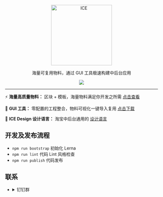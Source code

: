 <p align="center">
  <a href="https://alibaba.github.io/ice">
    <img alt="ICE" src="https://gw.alicdn.com/tfs/TB1FEW2nfDH8KJjy1XcXXcpdXXa-487-132.svg" width="200">
  </a>
</p>
<p align="center">海量可复用物料，通过 GUI 工具极速构建中后台应用</p>

<p align="center">
  <a href="https://github.com/alibaba/ice/blob/master/LICENSE"><img src="https://img.shields.io/badge/license-MIT-brightgreen.svg"></a>
</p>

---

:zap: **海量高质量物料：** 区块 + 模板，海量物料满足你开发之所需 [点击查看](https://alibaba.github.io/ice/#/block)

:dart: **GUI 工具：** 零配置的工程整合，物料可视化一键导入复用 [点击下载](https://alibaba.github.io/ice/#/iceworks)

:art: **ICE Design 设计语言：** 淘宝中后台通用的 [设计语言](https://alibaba.github.io/ice/design.html)  

## 开发及发布流程

- `npm run bootstrap` 初始化 Lerna
- `npm run lint` 代码 Lint 风格检查
- `npm run publish` 代码发布

## 联系

* <details>
  <summary>钉钉群</summary>
  <img alt="Join the chat at dingtalk" src="https://gw.alicdn.com/tfs/TB1iLI8kxPI8KJjSspoXXX6MFXa-1242-1602.jpg" width="200">
  </details>
